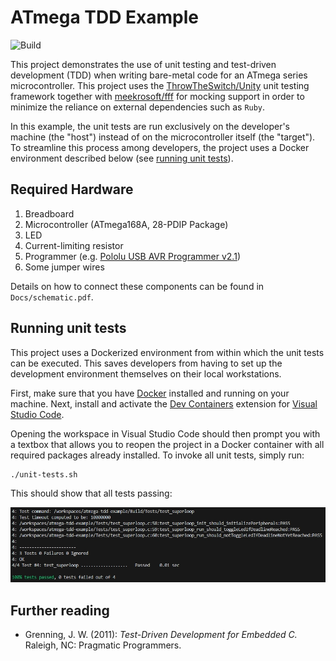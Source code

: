 # ATmega TDD Example

![Build](https://github.com/prdktntwcklr/atmega-tdd-example/workflows/build/badge.svg)

This project demonstrates the use of unit testing and test-driven development
(TDD) when writing bare-metal code for an ATmega series microcontroller. This
project uses the [ThrowTheSwitch/Unity](https://github.com/ThrowTheSwitch/Unity)
unit testing framework together with [meekrosoft/fff](https://github.com/meekrosoft/fff)
for mocking support in order to minimize the reliance on external dependencies
such as `Ruby`.

In this example, the unit tests are run exclusively on the developer's machine
(the "host") instead of on the microcontroller itself (the "target"). To
streamline this process among developers, the project uses a Docker environment
described below (see [running unit tests](#running-unit-tests)).

## Required Hardware

1. Breadboard
2. Microcontroller (ATmega168A, 28-PDIP Package)
3. LED
4. Current-limiting resistor
5. Programmer (e.g. [Pololu USB AVR Programmer v2.1](https://www.pololu.com/product/3172))
6. Some jumper wires

Details on how to connect these components can be found in
```Docs/schematic.pdf```.

## Running unit tests

This project uses a Dockerized environment from within which the unit tests can
be executed. This saves developers from having to set up the development
environment themselves on their local workstations.

First, make sure that you have [Docker](https://www.docker.com/get-started/)
installed and running on your machine. Next, install and activate the
[Dev Containers](https://marketplace.visualstudio.com/items?itemName=ms-vscode-remote.remote-containers)
extension for [Visual Studio Code](https://code.visualstudio.com/).

Opening the workspace in Visual Studio Code should then prompt you with a
textbox that allows you to reopen the project in a Docker container with all
required packages already installed. To invoke all unit tests, simply run:

```bash
./unit-tests.sh
```

This should show that all tests passing:

![All unit tests ran successfully.](Docs/img/run-unit-tests.jpg)

## Further reading

- Grenning, J. W. (2011): *Test-Driven Development for Embedded C.* Raleigh, NC:
Pragmatic Programmers.
